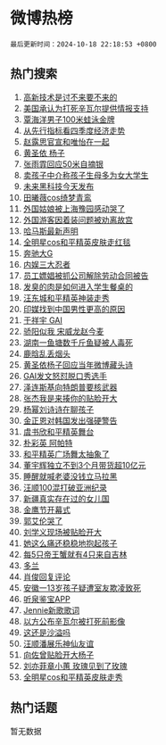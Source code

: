 # 微博热榜

`最后更新时间：2024-10-18 22:18:53 +0800`

## 热门搜索

1. [高新技术是讨不来要不来的](https://m.weibo.cn/search?containerid=100103type%3D1%26t%3D10%26q%3D%23%E9%AB%98%E6%96%B0%E6%8A%80%E6%9C%AF%E6%98%AF%E8%AE%A8%E4%B8%8D%E6%9D%A5%E8%A6%81%E4%B8%8D%E6%9D%A5%E7%9A%84%23&stream_entry_id=51&isnewpage=1&extparam=seat%3D1%26dgr%3D0%26cate%3D10103%26q%3D%2523%25E9%25AB%2598%25E6%2596%25B0%25E6%258A%2580%25E6%259C%25AF%25E6%2598%25AF%25E8%25AE%25A8%25E4%25B8%258D%25E6%259D%25A5%25E8%25A6%2581%25E4%25B8%258D%25E6%259D%25A5%25E7%259A%2584%2523%26stream_entry_id%3D51%26filter_type%3Drealtimehot%26pos%3D0%26c_type%3D51%26display_time%3D1729261132%26pre_seqid%3D17292611328180232832178)
1. [美国承认为打死辛瓦尔提供情报支持](https://m.weibo.cn/search?containerid=100103type%3D1%26t%3D10%26q%3D%23%E7%BE%8E%E5%9B%BD%E6%89%BF%E8%AE%A4%E4%B8%BA%E6%89%93%E6%AD%BB%E8%BE%9B%E7%93%A6%E5%B0%94%E6%8F%90%E4%BE%9B%E6%83%85%E6%8A%A5%E6%94%AF%E6%8C%81%23&stream_entry_id=31&isnewpage=1&extparam=seat%3D1%26flag%3D1%26lcate%3D5001%26realpos%3D1%26dgr%3D0%26band_rank%3D1%26cate%3D5001%26stream_entry_id%3D31%26q%3D%2523%25E7%25BE%258E%25E5%259B%25BD%25E6%2589%25BF%25E8%25AE%25A4%25E4%25B8%25BA%25E6%2589%2593%25E6%25AD%25BB%25E8%25BE%259B%25E7%2593%25A6%25E5%25B0%2594%25E6%258F%2590%25E4%25BE%259B%25E6%2583%2585%25E6%258A%25A5%25E6%2594%25AF%25E6%258C%2581%2523%26filter_type%3Drealtimehot%26pos%3D0%26c_type%3D31%26display_time%3D1729261132%26pre_seqid%3D17292611328180232832178)
1. [覃海洋男子100米蛙泳金牌](https://m.weibo.cn/search?containerid=100103type%3D1%26t%3D10%26q%3D%23%E8%A6%83%E6%B5%B7%E6%B4%8B%E7%94%B7%E5%AD%90100%E7%B1%B3%E8%9B%99%E6%B3%B3%E9%87%91%E7%89%8C%23&stream_entry_id=31&isnewpage=1&extparam=seat%3D1%26flag%3D2%26lcate%3D5001%26realpos%3D2%26dgr%3D0%26band_rank%3D2%26cate%3D5001%26stream_entry_id%3D31%26q%3D%2523%25E8%25A6%2583%25E6%25B5%25B7%25E6%25B4%258B%25E7%2594%25B7%25E5%25AD%2590100%25E7%25B1%25B3%25E8%259B%2599%25E6%25B3%25B3%25E9%2587%2591%25E7%2589%258C%2523%26filter_type%3Drealtimehot%26pos%3D1%26c_type%3D31%26display_time%3D1729261132%26pre_seqid%3D17292611328180232832178)
1. [从先行指标看四季度经济走势](https://m.weibo.cn/search?containerid=100103type%3D1%26t%3D10%26q%3D%23%E4%BB%8E%E5%85%88%E8%A1%8C%E6%8C%87%E6%A0%87%E7%9C%8B%E5%9B%9B%E5%AD%A3%E5%BA%A6%E7%BB%8F%E6%B5%8E%E8%B5%B0%E5%8A%BF%23&stream_entry_id=31&isnewpage=1&extparam=seat%3D1%26flag%3D1%26lcate%3D5001%26realpos%3D3%26dgr%3D0%26band_rank%3D3%26cate%3D5001%26stream_entry_id%3D31%26q%3D%2523%25E4%25BB%258E%25E5%2585%2588%25E8%25A1%258C%25E6%258C%2587%25E6%25A0%2587%25E7%259C%258B%25E5%259B%259B%25E5%25AD%25A3%25E5%25BA%25A6%25E7%25BB%258F%25E6%25B5%258E%25E8%25B5%25B0%25E5%258A%25BF%2523%26filter_type%3Drealtimehot%26pos%3D2%26c_type%3D31%26display_time%3D1729261132%26pre_seqid%3D17292611328180232832178)
1. [赵露思官宣和唯怡在一起](https://m.weibo.cn/search?containerid=100103type%3D1%26t%3D10%26q%3D%23%E8%B5%B5%E9%9C%B2%E6%80%9D%E5%AE%98%E5%AE%A3%E5%92%8C%E5%94%AF%E6%80%A1%E5%9C%A8%E4%B8%80%E8%B5%B7%23&stream_entry_id=31&isnewpage=1&extparam=seat%3D1%26lcate%3D5001%26cate%3D5001%26q%3D%2523%25E8%25B5%25B5%25E9%259C%25B2%25E6%2580%259D%25E5%25AE%2598%25E5%25AE%25A3%25E5%2592%258C%25E5%2594%25AF%25E6%2580%25A1%25E5%259C%25A8%25E4%25B8%2580%25E8%25B5%25B7%2523%26adid%3D259279%26dgr%3D0%26band_rank%3D4%26stream_entry_id%3D31%26topic_ad%3D1%26is_ad_pos%3D1%26filter_type%3Drealtimehot%26pos%3D3%26c_type%3D31%26display_time%3D1729261132%26pre_seqid%3D17292611328180232832178)
1. [黄圣依 杨子](https://m.weibo.cn/search?containerid=100103type%3D1%26t%3D10%26q%3D%E9%BB%84%E5%9C%A3%E4%BE%9D+%E6%9D%A8%E5%AD%90&stream_entry_id=31&isnewpage=1&extparam=seat%3D1%26flag%3D1%26lcate%3D5001%26realpos%3D4%26dgr%3D0%26band_rank%3D4%26cate%3D5001%26stream_entry_id%3D31%26q%3D%25E9%25BB%2584%25E5%259C%25A3%25E4%25BE%259D%2520%25E6%259D%25A8%25E5%25AD%2590%26filter_type%3Drealtimehot%26pos%3D4%26c_type%3D31%26display_time%3D1729261132%26pre_seqid%3D17292611328180232832178)
1. [张雨霏回应50米自摘银](https://m.weibo.cn/search?containerid=100103type%3D1%26t%3D10%26q%3D%23%E5%BC%A0%E9%9B%A8%E9%9C%8F%E5%9B%9E%E5%BA%9450%E7%B1%B3%E8%87%AA%E6%91%98%E9%93%B6%23&stream_entry_id=31&isnewpage=1&extparam=seat%3D1%26flag%3D0%26lcate%3D5001%26realpos%3D5%26dgr%3D0%26band_rank%3D5%26cate%3D5001%26stream_entry_id%3D31%26q%3D%2523%25E5%25BC%25A0%25E9%259B%25A8%25E9%259C%258F%25E5%259B%259E%25E5%25BA%259450%25E7%25B1%25B3%25E8%2587%25AA%25E6%2591%2598%25E9%2593%25B6%2523%26filter_type%3Drealtimehot%26pos%3D5%26c_type%3D31%26display_time%3D1729261132%26pre_seqid%3D17292611328180232832178)
1. [卖孩子中介称孩子生母多为女大学生](https://m.weibo.cn/search?containerid=100103type%3D1%26t%3D10%26q%3D%23%E5%8D%96%E5%AD%A9%E5%AD%90%E4%B8%AD%E4%BB%8B%E7%A7%B0%E5%AD%A9%E5%AD%90%E7%94%9F%E6%AF%8D%E5%A4%9A%E4%B8%BA%E5%A5%B3%E5%A4%A7%E5%AD%A6%E7%94%9F%23&stream_entry_id=31&isnewpage=1&extparam=seat%3D1%26flag%3D0%26lcate%3D5001%26realpos%3D6%26dgr%3D0%26band_rank%3D6%26cate%3D5001%26stream_entry_id%3D31%26q%3D%2523%25E5%258D%2596%25E5%25AD%25A9%25E5%25AD%2590%25E4%25B8%25AD%25E4%25BB%258B%25E7%25A7%25B0%25E5%25AD%25A9%25E5%25AD%2590%25E7%2594%259F%25E6%25AF%258D%25E5%25A4%259A%25E4%25B8%25BA%25E5%25A5%25B3%25E5%25A4%25A7%25E5%25AD%25A6%25E7%2594%259F%2523%26filter_type%3Drealtimehot%26pos%3D6%26c_type%3D31%26display_time%3D1729261132%26pre_seqid%3D17292611328180232832178)
1. [未来黑科技今天发布](https://m.weibo.cn/search?containerid=100103type%3D1%26t%3D10%26q%3D%23%E6%9C%AA%E6%9D%A5%E9%BB%91%E7%A7%91%E6%8A%80%E4%BB%8A%E5%A4%A9%E5%8F%91%E5%B8%83%23&stream_entry_id=31&isnewpage=1&extparam=seat%3D1%26lcate%3D5001%26cate%3D5001%26q%3D%2523%25E6%259C%25AA%25E6%259D%25A5%25E9%25BB%2591%25E7%25A7%2591%25E6%258A%2580%25E4%25BB%258A%25E5%25A4%25A9%25E5%258F%2591%25E5%25B8%2583%2523%26adid%3D259583%26dgr%3D0%26band_rank%3D7%26stream_entry_id%3D31%26topic_ad%3D1%26is_ad_pos%3D1%26filter_type%3Drealtimehot%26pos%3D7%26c_type%3D31%26display_time%3D1729261132%26pre_seqid%3D17292611328180232832178)
1. [田曦薇cos绮梦青鸾](https://m.weibo.cn/search?containerid=100103type%3D1%26t%3D10%26q%3D%23%E7%94%B0%E6%9B%A6%E8%96%87cos%E7%BB%AE%E6%A2%A6%E9%9D%92%E9%B8%BE%23&stream_entry_id=31&isnewpage=1&extparam=seat%3D1%26flag%3D0%26lcate%3D5001%26realpos%3D7%26dgr%3D0%26band_rank%3D7%26cate%3D5001%26stream_entry_id%3D31%26q%3D%2523%25E7%2594%25B0%25E6%259B%25A6%25E8%2596%2587cos%25E7%25BB%25AE%25E6%25A2%25A6%25E9%259D%2592%25E9%25B8%25BE%2523%26filter_type%3Drealtimehot%26pos%3D8%26c_type%3D31%26display_time%3D1729261132%26pre_seqid%3D17292611328180232832178)
1. [外国姑娘被上海豫园感动哭了](https://m.weibo.cn/search?containerid=100103type%3D1%26t%3D10%26q%3D%23%E5%A4%96%E5%9B%BD%E5%A7%91%E5%A8%98%E8%A2%AB%E4%B8%8A%E6%B5%B7%E8%B1%AB%E5%9B%AD%E6%84%9F%E5%8A%A8%E5%93%AD%E4%BA%86%23&stream_entry_id=31&isnewpage=1&extparam=seat%3D1%26flag%3D1%26lcate%3D5001%26realpos%3D8%26dgr%3D0%26band_rank%3D8%26cate%3D5001%26stream_entry_id%3D31%26q%3D%2523%25E5%25A4%2596%25E5%259B%25BD%25E5%25A7%2591%25E5%25A8%2598%25E8%25A2%25AB%25E4%25B8%258A%25E6%25B5%25B7%25E8%25B1%25AB%25E5%259B%25AD%25E6%2584%259F%25E5%258A%25A8%25E5%2593%25AD%25E4%25BA%2586%2523%26filter_type%3Drealtimehot%26pos%3D9%26c_type%3D31%26display_time%3D1729261132%26pre_seqid%3D17292611328180232832178)
1. [外国游客因着装问题被劝离故宫](https://m.weibo.cn/search?containerid=100103type%3D1%26t%3D10%26q%3D%23%E5%A4%96%E5%9B%BD%E6%B8%B8%E5%AE%A2%E5%9B%A0%E7%9D%80%E8%A3%85%E9%97%AE%E9%A2%98%E8%A2%AB%E5%8A%9D%E7%A6%BB%E6%95%85%E5%AE%AB%23&stream_entry_id=31&isnewpage=1&extparam=seat%3D1%26flag%3D0%26lcate%3D5001%26realpos%3D9%26dgr%3D0%26band_rank%3D9%26cate%3D5001%26stream_entry_id%3D31%26q%3D%2523%25E5%25A4%2596%25E5%259B%25BD%25E6%25B8%25B8%25E5%25AE%25A2%25E5%259B%25A0%25E7%259D%2580%25E8%25A3%2585%25E9%2597%25AE%25E9%25A2%2598%25E8%25A2%25AB%25E5%258A%259D%25E7%25A6%25BB%25E6%2595%2585%25E5%25AE%25AB%2523%26filter_type%3Drealtimehot%26pos%3D10%26c_type%3D31%26display_time%3D1729261132%26pre_seqid%3D17292611328180232832178)
1. [哈马斯最新声明](https://m.weibo.cn/search?containerid=100103type%3D1%26t%3D10%26q%3D%23%E5%93%88%E9%A9%AC%E6%96%AF%E6%9C%80%E6%96%B0%E5%A3%B0%E6%98%8E%23&stream_entry_id=31&isnewpage=1&extparam=seat%3D1%26flag%3D1%26lcate%3D5001%26realpos%3D10%26dgr%3D0%26band_rank%3D10%26cate%3D5001%26stream_entry_id%3D31%26q%3D%2523%25E5%2593%2588%25E9%25A9%25AC%25E6%2596%25AF%25E6%259C%2580%25E6%2596%25B0%25E5%25A3%25B0%25E6%2598%258E%2523%26filter_type%3Drealtimehot%26pos%3D11%26c_type%3D31%26display_time%3D1729261132%26pre_seqid%3D17292611328180232832178)
1. [全明星cos和平精英皮肤走红毯](https://m.weibo.cn/search?containerid=100103type%3D1%26t%3D10%26q%3D%23%E5%85%A8%E6%98%8E%E6%98%9Fcos%E5%92%8C%E5%B9%B3%E7%B2%BE%E8%8B%B1%E7%9A%AE%E8%82%A4%E8%B5%B0%E7%BA%A2%E6%AF%AF%23&stream_entry_id=31&isnewpage=1&extparam=seat%3D1%26flag%3D0%26lcate%3D5001%26stream_entry_id%3D31%26adid%3D259600%26dgr%3D0%26band_rank%3D11%26realpos%3D11%26q%3D%2523%25E5%2585%25A8%25E6%2598%258E%25E6%2598%259Fcos%25E5%2592%258C%25E5%25B9%25B3%25E7%25B2%25BE%25E8%258B%25B1%25E7%259A%25AE%25E8%2582%25A4%25E8%25B5%25B0%25E7%25BA%25A2%25E6%25AF%25AF%2523%26cate%3D5001%26filter_type%3Drealtimehot%26pos%3D12%26c_type%3D31%26display_time%3D1729261132%26pre_seqid%3D17292611328180232832178)
1. [奔驰大G](https://m.weibo.cn/search?containerid=100103type%3D1%26t%3D10%26q%3D%23%E5%A5%94%E9%A9%B0%E5%A4%A7G%23&stream_entry_id=31&isnewpage=1&extparam=seat%3D1%26flag%3D0%26lcate%3D5001%26stream_entry_id%3D31%26adid%3D258787%26dgr%3D0%26band_rank%3D12%26realpos%3D12%26q%3D%2523%25E5%25A5%2594%25E9%25A9%25B0%25E5%25A4%25A7G%2523%26cate%3D5001%26filter_type%3Drealtimehot%26pos%3D13%26c_type%3D31%26display_time%3D1729261132%26pre_seqid%3D17292611328180232832178)
1. [内娱三大忍者](https://m.weibo.cn/search?containerid=100103type%3D1%26t%3D10%26q%3D%E5%86%85%E5%A8%B1%E4%B8%89%E5%A4%A7%E5%BF%8D%E8%80%85&stream_entry_id=31&isnewpage=1&extparam=seat%3D1%26flag%3D2%26lcate%3D5001%26realpos%3D13%26dgr%3D0%26band_rank%3D13%26cate%3D5001%26stream_entry_id%3D31%26q%3D%25E5%2586%2585%25E5%25A8%25B1%25E4%25B8%2589%25E5%25A4%25A7%25E5%25BF%258D%25E8%2580%2585%26filter_type%3Drealtimehot%26pos%3D14%26c_type%3D31%26display_time%3D1729261132%26pre_seqid%3D17292611328180232832178)
1. [员工嫖娼被抓公司解除劳动合同被告](https://m.weibo.cn/search?containerid=100103type%3D1%26t%3D10%26q%3D%23%E5%91%98%E5%B7%A5%E5%AB%96%E5%A8%BC%E8%A2%AB%E6%8A%93%E5%85%AC%E5%8F%B8%E8%A7%A3%E9%99%A4%E5%8A%B3%E5%8A%A8%E5%90%88%E5%90%8C%E8%A2%AB%E5%91%8A%23&stream_entry_id=31&isnewpage=1&extparam=seat%3D1%26flag%3D0%26lcate%3D5001%26realpos%3D14%26dgr%3D0%26band_rank%3D14%26cate%3D5001%26stream_entry_id%3D31%26q%3D%2523%25E5%2591%2598%25E5%25B7%25A5%25E5%25AB%2596%25E5%25A8%25BC%25E8%25A2%25AB%25E6%258A%2593%25E5%2585%25AC%25E5%258F%25B8%25E8%25A7%25A3%25E9%2599%25A4%25E5%258A%25B3%25E5%258A%25A8%25E5%2590%2588%25E5%2590%258C%25E8%25A2%25AB%25E5%2591%258A%2523%26filter_type%3Drealtimehot%26pos%3D15%26c_type%3D31%26display_time%3D1729261132%26pre_seqid%3D17292611328180232832178)
1. [发臭的肉是如何进入学生餐桌的](https://m.weibo.cn/search?containerid=100103type%3D1%26t%3D10%26q%3D%23%E5%8F%91%E8%87%AD%E7%9A%84%E8%82%89%E6%98%AF%E5%A6%82%E4%BD%95%E8%BF%9B%E5%85%A5%E5%AD%A6%E7%94%9F%E9%A4%90%E6%A1%8C%E7%9A%84%23&stream_entry_id=31&isnewpage=1&extparam=seat%3D1%26flag%3D1%26lcate%3D5001%26realpos%3D15%26dgr%3D0%26band_rank%3D15%26cate%3D5001%26stream_entry_id%3D31%26q%3D%2523%25E5%258F%2591%25E8%2587%25AD%25E7%259A%2584%25E8%2582%2589%25E6%2598%25AF%25E5%25A6%2582%25E4%25BD%2595%25E8%25BF%259B%25E5%2585%25A5%25E5%25AD%25A6%25E7%2594%259F%25E9%25A4%2590%25E6%25A1%258C%25E7%259A%2584%2523%26filter_type%3Drealtimehot%26pos%3D16%26c_type%3D31%26display_time%3D1729261132%26pre_seqid%3D17292611328180232832178)
1. [汪东城和平精英神装走秀](https://m.weibo.cn/search?containerid=100103type%3D1%26t%3D10%26q%3D%23%E6%B1%AA%E4%B8%9C%E5%9F%8E%E5%92%8C%E5%B9%B3%E7%B2%BE%E8%8B%B1%E7%A5%9E%E8%A3%85%E8%B5%B0%E7%A7%80%23&stream_entry_id=31&isnewpage=1&extparam=seat%3D1%26flag%3D0%26lcate%3D5001%26stream_entry_id%3D31%26adid%3D259602%26dgr%3D0%26band_rank%3D16%26realpos%3D16%26q%3D%2523%25E6%25B1%25AA%25E4%25B8%259C%25E5%259F%258E%25E5%2592%258C%25E5%25B9%25B3%25E7%25B2%25BE%25E8%258B%25B1%25E7%25A5%259E%25E8%25A3%2585%25E8%25B5%25B0%25E7%25A7%2580%2523%26cate%3D5001%26filter_type%3Drealtimehot%26pos%3D17%26c_type%3D31%26display_time%3D1729261132%26pre_seqid%3D17292611328180232832178)
1. [印媒找到中国男性更高的原因](https://m.weibo.cn/search?containerid=100103type%3D1%26t%3D10%26q%3D%23%E5%8D%B0%E5%AA%92%E6%89%BE%E5%88%B0%E4%B8%AD%E5%9B%BD%E7%94%B7%E6%80%A7%E6%9B%B4%E9%AB%98%E7%9A%84%E5%8E%9F%E5%9B%A0%23&stream_entry_id=31&isnewpage=1&extparam=seat%3D1%26flag%3D0%26lcate%3D5001%26realpos%3D17%26dgr%3D0%26band_rank%3D17%26cate%3D5001%26stream_entry_id%3D31%26q%3D%2523%25E5%258D%25B0%25E5%25AA%2592%25E6%2589%25BE%25E5%2588%25B0%25E4%25B8%25AD%25E5%259B%25BD%25E7%2594%25B7%25E6%2580%25A7%25E6%259B%25B4%25E9%25AB%2598%25E7%259A%2584%25E5%258E%259F%25E5%259B%25A0%2523%26filter_type%3Drealtimehot%26pos%3D18%26c_type%3D31%26display_time%3D1729261132%26pre_seqid%3D17292611328180232832178)
1. [于祥宇 GAI](https://m.weibo.cn/search?containerid=100103type%3D1%26t%3D10%26q%3D%E4%BA%8E%E7%A5%A5%E5%AE%87+GAI&stream_entry_id=31&isnewpage=1&extparam=seat%3D1%26flag%3D0%26lcate%3D5001%26realpos%3D18%26dgr%3D0%26band_rank%3D18%26cate%3D5001%26stream_entry_id%3D31%26q%3D%25E4%25BA%258E%25E7%25A5%25A5%25E5%25AE%2587%2520GAI%26filter_type%3Drealtimehot%26pos%3D19%26c_type%3D31%26display_time%3D1729261132%26pre_seqid%3D17292611328180232832178)
1. [骄阳似我 宋威龙赵今麦](https://m.weibo.cn/search?containerid=100103type%3D1%26t%3D10%26q%3D%E9%AA%84%E9%98%B3%E4%BC%BC%E6%88%91+%E5%AE%8B%E5%A8%81%E9%BE%99%E8%B5%B5%E4%BB%8A%E9%BA%A6&stream_entry_id=31&isnewpage=1&extparam=seat%3D1%26flag%3D0%26lcate%3D5001%26realpos%3D19%26dgr%3D0%26band_rank%3D19%26cate%3D5001%26stream_entry_id%3D31%26q%3D%25E9%25AA%2584%25E9%2598%25B3%25E4%25BC%25BC%25E6%2588%2591%2520%25E5%25AE%258B%25E5%25A8%2581%25E9%25BE%2599%25E8%25B5%25B5%25E4%25BB%258A%25E9%25BA%25A6%26filter_type%3Drealtimehot%26pos%3D20%26c_type%3D31%26display_time%3D1729261132%26pre_seqid%3D17292611328180232832178)
1. [湖南一鱼塘数千斤鱼疑被人毒死](https://m.weibo.cn/search?containerid=100103type%3D1%26t%3D10%26q%3D%23%E6%B9%96%E5%8D%97%E4%B8%80%E9%B1%BC%E5%A1%98%E6%95%B0%E5%8D%83%E6%96%A4%E9%B1%BC%E7%96%91%E8%A2%AB%E4%BA%BA%E6%AF%92%E6%AD%BB%23&stream_entry_id=31&isnewpage=1&extparam=seat%3D1%26flag%3D1%26lcate%3D5001%26realpos%3D20%26dgr%3D0%26band_rank%3D20%26cate%3D5001%26stream_entry_id%3D31%26q%3D%2523%25E6%25B9%2596%25E5%258D%2597%25E4%25B8%2580%25E9%25B1%25BC%25E5%25A1%2598%25E6%2595%25B0%25E5%258D%2583%25E6%2596%25A4%25E9%25B1%25BC%25E7%2596%2591%25E8%25A2%25AB%25E4%25BA%25BA%25E6%25AF%2592%25E6%25AD%25BB%2523%26filter_type%3Drealtimehot%26pos%3D21%26c_type%3D31%26display_time%3D1729261132%26pre_seqid%3D17292611328180232832178)
1. [鹿晗乱丢烟头](https://m.weibo.cn/search?containerid=100103type%3D1%26t%3D10%26q%3D%23%E9%B9%BF%E6%99%97%E4%B9%B1%E4%B8%A2%E7%83%9F%E5%A4%B4%23&stream_entry_id=31&isnewpage=1&extparam=seat%3D1%26flag%3D0%26lcate%3D5001%26realpos%3D21%26dgr%3D0%26band_rank%3D21%26cate%3D5001%26stream_entry_id%3D31%26q%3D%2523%25E9%25B9%25BF%25E6%2599%2597%25E4%25B9%25B1%25E4%25B8%25A2%25E7%2583%259F%25E5%25A4%25B4%2523%26filter_type%3Drealtimehot%26pos%3D22%26c_type%3D31%26display_time%3D1729261132%26pre_seqid%3D17292611328180232832178)
1. [黄圣依杨子回应当年微博藏头诗](https://m.weibo.cn/search?containerid=100103type%3D1%26t%3D10%26q%3D%E9%BB%84%E5%9C%A3%E4%BE%9D%E6%9D%A8%E5%AD%90%E5%9B%9E%E5%BA%94%E5%BD%93%E5%B9%B4%E5%BE%AE%E5%8D%9A%E8%97%8F%E5%A4%B4%E8%AF%97&stream_entry_id=31&isnewpage=1&extparam=seat%3D1%26flag%3D2%26lcate%3D5001%26realpos%3D22%26dgr%3D0%26band_rank%3D22%26cate%3D5001%26stream_entry_id%3D31%26q%3D%25E9%25BB%2584%25E5%259C%25A3%25E4%25BE%259D%25E6%259D%25A8%25E5%25AD%2590%25E5%259B%259E%25E5%25BA%2594%25E5%25BD%2593%25E5%25B9%25B4%25E5%25BE%25AE%25E5%258D%259A%25E8%2597%258F%25E5%25A4%25B4%25E8%25AF%2597%26filter_type%3Drealtimehot%26pos%3D23%26c_type%3D31%26display_time%3D1729261132%26pre_seqid%3D17292611328180232832178)
1. [GAI发文怒怼脱口秀选手](https://m.weibo.cn/search?containerid=100103type%3D1%26t%3D10%26q%3D%23GAI%E5%8F%91%E6%96%87%E6%80%92%E6%80%BC%E8%84%B1%E5%8F%A3%E7%A7%80%E9%80%89%E6%89%8B%23&stream_entry_id=31&isnewpage=1&extparam=seat%3D1%26flag%3D2%26lcate%3D5001%26realpos%3D23%26dgr%3D0%26band_rank%3D23%26cate%3D5001%26stream_entry_id%3D31%26q%3D%2523GAI%25E5%258F%2591%25E6%2596%2587%25E6%2580%2592%25E6%2580%25BC%25E8%2584%25B1%25E5%258F%25A3%25E7%25A7%2580%25E9%2580%2589%25E6%2589%258B%2523%26filter_type%3Drealtimehot%26pos%3D24%26c_type%3D31%26display_time%3D1729261132%26pre_seqid%3D17292611328180232832178)
1. [泽连斯基向特朗普要核武器](https://m.weibo.cn/search?containerid=100103type%3D1%26t%3D10%26q%3D%23%E6%B3%BD%E8%BF%9E%E6%96%AF%E5%9F%BA%E5%90%91%E7%89%B9%E6%9C%97%E6%99%AE%E8%A6%81%E6%A0%B8%E6%AD%A6%E5%99%A8%23&stream_entry_id=31&isnewpage=1&extparam=seat%3D1%26flag%3D0%26lcate%3D5001%26realpos%3D24%26dgr%3D0%26band_rank%3D24%26cate%3D5001%26stream_entry_id%3D31%26q%3D%2523%25E6%25B3%25BD%25E8%25BF%259E%25E6%2596%25AF%25E5%259F%25BA%25E5%2590%2591%25E7%2589%25B9%25E6%259C%2597%25E6%2599%25AE%25E8%25A6%2581%25E6%25A0%25B8%25E6%25AD%25A6%25E5%2599%25A8%2523%26filter_type%3Drealtimehot%26pos%3D25%26c_type%3D31%26display_time%3D1729261132%26pre_seqid%3D17292611328180232832178)
1. [张杰我是来揍你的贴脸开大](https://m.weibo.cn/search?containerid=100103type%3D1%26t%3D10%26q%3D%23%E5%BC%A0%E6%9D%B0%E6%88%91%E6%98%AF%E6%9D%A5%E6%8F%8D%E4%BD%A0%E7%9A%84%E8%B4%B4%E8%84%B8%E5%BC%80%E5%A4%A7%23&stream_entry_id=31&isnewpage=1&extparam=seat%3D1%26flag%3D1%26lcate%3D5001%26realpos%3D25%26dgr%3D0%26band_rank%3D25%26cate%3D5001%26stream_entry_id%3D31%26q%3D%2523%25E5%25BC%25A0%25E6%259D%25B0%25E6%2588%2591%25E6%2598%25AF%25E6%259D%25A5%25E6%258F%258D%25E4%25BD%25A0%25E7%259A%2584%25E8%25B4%25B4%25E8%2584%25B8%25E5%25BC%2580%25E5%25A4%25A7%2523%26filter_type%3Drealtimehot%26pos%3D26%26c_type%3D31%26display_time%3D1729261132%26pre_seqid%3D17292611328180232832178)
1. [杨幂刘诗诗在聊孩子](https://m.weibo.cn/search?containerid=100103type%3D1%26t%3D10%26q%3D%23%E6%9D%A8%E5%B9%82%E5%88%98%E8%AF%97%E8%AF%97%E5%9C%A8%E8%81%8A%E5%AD%A9%E5%AD%90%23&stream_entry_id=31&isnewpage=1&extparam=seat%3D1%26flag%3D0%26lcate%3D5001%26realpos%3D26%26dgr%3D0%26band_rank%3D26%26cate%3D5001%26stream_entry_id%3D31%26q%3D%2523%25E6%259D%25A8%25E5%25B9%2582%25E5%2588%2598%25E8%25AF%2597%25E8%25AF%2597%25E5%259C%25A8%25E8%2581%258A%25E5%25AD%25A9%25E5%25AD%2590%2523%26filter_type%3Drealtimehot%26pos%3D27%26c_type%3D31%26display_time%3D1729261132%26pre_seqid%3D17292611328180232832178)
1. [金正恩对韩国发出强硬警告](https://m.weibo.cn/search?containerid=100103type%3D1%26t%3D10%26q%3D%23%E9%87%91%E6%AD%A3%E6%81%A9%E5%AF%B9%E9%9F%A9%E5%9B%BD%E5%8F%91%E5%87%BA%E5%BC%BA%E7%A1%AC%E8%AD%A6%E5%91%8A%23&stream_entry_id=31&isnewpage=1&extparam=seat%3D1%26flag%3D0%26lcate%3D5001%26realpos%3D27%26dgr%3D0%26band_rank%3D27%26cate%3D5001%26stream_entry_id%3D31%26q%3D%2523%25E9%2587%2591%25E6%25AD%25A3%25E6%2581%25A9%25E5%25AF%25B9%25E9%259F%25A9%25E5%259B%25BD%25E5%258F%2591%25E5%2587%25BA%25E5%25BC%25BA%25E7%25A1%25AC%25E8%25AD%25A6%25E5%2591%258A%2523%26filter_type%3Drealtimehot%26pos%3D28%26c_type%3D31%26display_time%3D1729261132%26pre_seqid%3D17292611328180232832178)
1. [虞书欣和平精英舞台](https://m.weibo.cn/search?containerid=100103type%3D1%26t%3D10%26q%3D%E8%99%9E%E4%B9%A6%E6%AC%A3%E5%92%8C%E5%B9%B3%E7%B2%BE%E8%8B%B1%E8%88%9E%E5%8F%B0&stream_entry_id=31&isnewpage=1&extparam=seat%3D1%26flag%3D0%26lcate%3D5001%26realpos%3D28%26dgr%3D0%26band_rank%3D28%26cate%3D5001%26stream_entry_id%3D31%26q%3D%25E8%2599%259E%25E4%25B9%25A6%25E6%25AC%25A3%25E5%2592%258C%25E5%25B9%25B3%25E7%25B2%25BE%25E8%258B%25B1%25E8%2588%259E%25E5%258F%25B0%26filter_type%3Drealtimehot%26pos%3D29%26c_type%3D31%26display_time%3D1729261132%26pre_seqid%3D17292611328180232832178)
1. [朴彩英 阿帕特](https://m.weibo.cn/search?containerid=100103type%3D1%26t%3D10%26q%3D%E6%9C%B4%E5%BD%A9%E8%8B%B1+%E9%98%BF%E5%B8%95%E7%89%B9&stream_entry_id=31&isnewpage=1&extparam=seat%3D1%26flag%3D1%26lcate%3D5001%26realpos%3D29%26dgr%3D0%26band_rank%3D29%26cate%3D5001%26stream_entry_id%3D31%26q%3D%25E6%259C%25B4%25E5%25BD%25A9%25E8%258B%25B1%2520%25E9%2598%25BF%25E5%25B8%2595%25E7%2589%25B9%26filter_type%3Drealtimehot%26pos%3D30%26c_type%3D31%26display_time%3D1729261132%26pre_seqid%3D17292611328180232832178)
1. [和平精英广场舞太抽象了](https://m.weibo.cn/search?containerid=100103type%3D1%26t%3D10%26q%3D%23%E5%92%8C%E5%B9%B3%E7%B2%BE%E8%8B%B1%E5%B9%BF%E5%9C%BA%E8%88%9E%E5%A4%AA%E6%8A%BD%E8%B1%A1%E4%BA%86%23&stream_entry_id=31&isnewpage=1&extparam=seat%3D1%26flag%3D0%26lcate%3D5001%26stream_entry_id%3D31%26adid%3D259485%26dgr%3D0%26band_rank%3D30%26realpos%3D30%26q%3D%2523%25E5%2592%258C%25E5%25B9%25B3%25E7%25B2%25BE%25E8%258B%25B1%25E5%25B9%25BF%25E5%259C%25BA%25E8%2588%259E%25E5%25A4%25AA%25E6%258A%25BD%25E8%25B1%25A1%25E4%25BA%2586%2523%26cate%3D5001%26filter_type%3Drealtimehot%26pos%3D31%26c_type%3D31%26display_time%3D1729261132%26pre_seqid%3D17292611328180232832178)
1. [董宇辉独立不到3个月带货超10亿元](https://m.weibo.cn/search?containerid=100103type%3D1%26t%3D10%26q%3D%23%E8%91%A3%E5%AE%87%E8%BE%89%E7%8B%AC%E7%AB%8B%E4%B8%8D%E5%88%B03%E4%B8%AA%E6%9C%88%E5%B8%A6%E8%B4%A7%E8%B6%8510%E4%BA%BF%E5%85%83%23&stream_entry_id=31&isnewpage=1&extparam=seat%3D1%26flag%3D1%26lcate%3D5001%26realpos%3D31%26dgr%3D0%26band_rank%3D31%26cate%3D5001%26stream_entry_id%3D31%26q%3D%2523%25E8%2591%25A3%25E5%25AE%2587%25E8%25BE%2589%25E7%258B%25AC%25E7%25AB%258B%25E4%25B8%258D%25E5%2588%25B03%25E4%25B8%25AA%25E6%259C%2588%25E5%25B8%25A6%25E8%25B4%25A7%25E8%25B6%258510%25E4%25BA%25BF%25E5%2585%2583%2523%26filter_type%3Drealtimehot%26pos%3D32%26c_type%3D31%26display_time%3D1729261132%26pre_seqid%3D17292611328180232832178)
1. [睡醒就喊老婆没钱立马拉黑](https://m.weibo.cn/search?containerid=100103type%3D1%26t%3D10%26q%3D%23%E7%9D%A1%E9%86%92%E5%B0%B1%E5%96%8A%E8%80%81%E5%A9%86%E6%B2%A1%E9%92%B1%E7%AB%8B%E9%A9%AC%E6%8B%89%E9%BB%91%23&stream_entry_id=31&isnewpage=1&extparam=seat%3D1%26flag%3D1%26lcate%3D5001%26realpos%3D32%26dgr%3D0%26band_rank%3D32%26cate%3D5001%26stream_entry_id%3D31%26q%3D%2523%25E7%259D%25A1%25E9%2586%2592%25E5%25B0%25B1%25E5%2596%258A%25E8%2580%2581%25E5%25A9%2586%25E6%25B2%25A1%25E9%2592%25B1%25E7%25AB%258B%25E9%25A9%25AC%25E6%258B%2589%25E9%25BB%2591%2523%26filter_type%3Drealtimehot%26pos%3D33%26c_type%3D31%26display_time%3D1729261132%26pre_seqid%3D17292611328180232832178)
1. [汪顺100混打破亚洲纪录](https://m.weibo.cn/search?containerid=100103type%3D1%26t%3D10%26q%3D%23%E6%B1%AA%E9%A1%BA100%E6%B7%B7%E6%89%93%E7%A0%B4%E4%BA%9A%E6%B4%B2%E7%BA%AA%E5%BD%95%23&stream_entry_id=31&isnewpage=1&extparam=seat%3D1%26flag%3D1%26lcate%3D5001%26realpos%3D33%26dgr%3D0%26band_rank%3D33%26cate%3D5001%26stream_entry_id%3D31%26q%3D%2523%25E6%25B1%25AA%25E9%25A1%25BA100%25E6%25B7%25B7%25E6%2589%2593%25E7%25A0%25B4%25E4%25BA%259A%25E6%25B4%25B2%25E7%25BA%25AA%25E5%25BD%2595%2523%26filter_type%3Drealtimehot%26pos%3D34%26c_type%3D31%26display_time%3D1729261132%26pre_seqid%3D17292611328180232832178)
1. [新疆真实存在过的女儿国](https://m.weibo.cn/search?containerid=100103type%3D1%26t%3D10%26q%3D%23%E6%96%B0%E7%96%86%E7%9C%9F%E5%AE%9E%E5%AD%98%E5%9C%A8%E8%BF%87%E7%9A%84%E5%A5%B3%E5%84%BF%E5%9B%BD%23&stream_entry_id=31&isnewpage=1&extparam=seat%3D1%26flag%3D1%26lcate%3D5001%26realpos%3D34%26dgr%3D0%26band_rank%3D34%26cate%3D5001%26stream_entry_id%3D31%26q%3D%2523%25E6%2596%25B0%25E7%2596%2586%25E7%259C%259F%25E5%25AE%259E%25E5%25AD%2598%25E5%259C%25A8%25E8%25BF%2587%25E7%259A%2584%25E5%25A5%25B3%25E5%2584%25BF%25E5%259B%25BD%2523%26filter_type%3Drealtimehot%26pos%3D35%26c_type%3D31%26display_time%3D1729261132%26pre_seqid%3D17292611328180232832178)
1. [金鹰节开幕式](https://m.weibo.cn/search?containerid=100103type%3D1%26t%3D10%26q%3D%E9%87%91%E9%B9%B0%E8%8A%82%E5%BC%80%E5%B9%95%E5%BC%8F&stream_entry_id=31&isnewpage=1&extparam=seat%3D1%26flag%3D0%26lcate%3D5001%26realpos%3D35%26dgr%3D0%26band_rank%3D35%26cate%3D5001%26stream_entry_id%3D31%26q%3D%25E9%2587%2591%25E9%25B9%25B0%25E8%258A%2582%25E5%25BC%2580%25E5%25B9%2595%25E5%25BC%258F%26filter_type%3Drealtimehot%26pos%3D36%26c_type%3D31%26display_time%3D1729261132%26pre_seqid%3D17292611328180232832178)
1. [郭艾伦哭了](https://m.weibo.cn/search?containerid=100103type%3D1%26t%3D10%26q%3D%23%E9%83%AD%E8%89%BE%E4%BC%A6%E5%93%AD%E4%BA%86%23&stream_entry_id=31&isnewpage=1&extparam=seat%3D1%26flag%3D0%26lcate%3D5001%26realpos%3D36%26dgr%3D0%26band_rank%3D36%26cate%3D5001%26stream_entry_id%3D31%26q%3D%2523%25E9%2583%25AD%25E8%2589%25BE%25E4%25BC%25A6%25E5%2593%25AD%25E4%25BA%2586%2523%26filter_type%3Drealtimehot%26pos%3D37%26c_type%3D31%26display_time%3D1729261132%26pre_seqid%3D17292611328180232832178)
1. [刘学义现场被贴脸开大](https://m.weibo.cn/search?containerid=100103type%3D1%26t%3D10%26q%3D%E5%88%98%E5%AD%A6%E4%B9%89%E7%8E%B0%E5%9C%BA%E8%A2%AB%E8%B4%B4%E8%84%B8%E5%BC%80%E5%A4%A7&stream_entry_id=31&isnewpage=1&extparam=seat%3D1%26flag%3D1%26lcate%3D5001%26realpos%3D37%26dgr%3D0%26band_rank%3D37%26cate%3D5001%26stream_entry_id%3D31%26q%3D%25E5%2588%2598%25E5%25AD%25A6%25E4%25B9%2589%25E7%258E%25B0%25E5%259C%25BA%25E8%25A2%25AB%25E8%25B4%25B4%25E8%2584%25B8%25E5%25BC%2580%25E5%25A4%25A7%26filter_type%3Drealtimehot%26pos%3D38%26c_type%3D31%26display_time%3D1729261132%26pre_seqid%3D17292611328180232832178)
1. [她这么痛还稳稳地抱起孩子](https://m.weibo.cn/search?containerid=100103type%3D1%26t%3D10%26q%3D%23%E5%A5%B9%E8%BF%99%E4%B9%88%E7%97%9B%E8%BF%98%E7%A8%B3%E7%A8%B3%E5%9C%B0%E6%8A%B1%E8%B5%B7%E5%AD%A9%E5%AD%90%23&stream_entry_id=31&isnewpage=1&extparam=seat%3D1%26flag%3D0%26lcate%3D5001%26realpos%3D38%26dgr%3D0%26band_rank%3D38%26cate%3D5001%26stream_entry_id%3D31%26q%3D%2523%25E5%25A5%25B9%25E8%25BF%2599%25E4%25B9%2588%25E7%2597%259B%25E8%25BF%2598%25E7%25A8%25B3%25E7%25A8%25B3%25E5%259C%25B0%25E6%258A%25B1%25E8%25B5%25B7%25E5%25AD%25A9%25E5%25AD%2590%2523%26filter_type%3Drealtimehot%26pos%3D39%26c_type%3D31%26display_time%3D1729261132%26pre_seqid%3D17292611328180232832178)
1. [每5只帝王蟹就有4只来自吉林](https://m.weibo.cn/search?containerid=100103type%3D1%26t%3D10%26q%3D%23%E6%AF%8F5%E5%8F%AA%E5%B8%9D%E7%8E%8B%E8%9F%B9%E5%B0%B1%E6%9C%894%E5%8F%AA%E6%9D%A5%E8%87%AA%E5%90%89%E6%9E%97%23&stream_entry_id=31&isnewpage=1&extparam=seat%3D1%26flag%3D1%26lcate%3D5001%26realpos%3D39%26dgr%3D0%26band_rank%3D39%26cate%3D5001%26stream_entry_id%3D31%26q%3D%2523%25E6%25AF%258F5%25E5%258F%25AA%25E5%25B8%259D%25E7%258E%258B%25E8%259F%25B9%25E5%25B0%25B1%25E6%259C%25894%25E5%258F%25AA%25E6%259D%25A5%25E8%2587%25AA%25E5%2590%2589%25E6%259E%2597%2523%26filter_type%3Drealtimehot%26pos%3D40%26c_type%3D31%26display_time%3D1729261132%26pre_seqid%3D17292611328180232832178)
1. [多兰](https://m.weibo.cn/search?containerid=100103type%3D1%26t%3D10%26q%3D%E5%A4%9A%E5%85%B0&stream_entry_id=31&isnewpage=1&extparam=seat%3D1%26flag%3D1%26lcate%3D5001%26realpos%3D40%26dgr%3D0%26band_rank%3D40%26cate%3D5001%26stream_entry_id%3D31%26q%3D%25E5%25A4%259A%25E5%2585%25B0%26filter_type%3Drealtimehot%26pos%3D41%26c_type%3D31%26display_time%3D1729261132%26pre_seqid%3D17292611328180232832178)
1. [肖俊回复评论](https://m.weibo.cn/search?containerid=100103type%3D1%26t%3D10%26q%3D%E8%82%96%E4%BF%8A%E5%9B%9E%E5%A4%8D%E8%AF%84%E8%AE%BA&stream_entry_id=31&isnewpage=1&extparam=seat%3D1%26flag%3D1%26lcate%3D5001%26realpos%3D41%26dgr%3D0%26band_rank%3D41%26cate%3D5001%26stream_entry_id%3D31%26q%3D%25E8%2582%2596%25E4%25BF%258A%25E5%259B%259E%25E5%25A4%258D%25E8%25AF%2584%25E8%25AE%25BA%26filter_type%3Drealtimehot%26pos%3D42%26c_type%3D31%26display_time%3D1729261132%26pre_seqid%3D17292611328180232832178)
1. [安徽一13岁孩子疑遭室友欺凌致死](https://m.weibo.cn/search?containerid=100103type%3D1%26t%3D10%26q%3D%23%E5%AE%89%E5%BE%BD%E4%B8%8013%E5%B2%81%E5%AD%A9%E5%AD%90%E7%96%91%E9%81%AD%E5%AE%A4%E5%8F%8B%E6%AC%BA%E5%87%8C%E8%87%B4%E6%AD%BB%23&stream_entry_id=31&isnewpage=1&extparam=seat%3D1%26flag%3D1%26lcate%3D5001%26realpos%3D42%26dgr%3D0%26band_rank%3D42%26cate%3D5001%26stream_entry_id%3D31%26q%3D%2523%25E5%25AE%2589%25E5%25BE%25BD%25E4%25B8%258013%25E5%25B2%2581%25E5%25AD%25A9%25E5%25AD%2590%25E7%2596%2591%25E9%2581%25AD%25E5%25AE%25A4%25E5%258F%258B%25E6%25AC%25BA%25E5%2587%258C%25E8%2587%25B4%25E6%25AD%25BB%2523%26filter_type%3Drealtimehot%26pos%3D43%26c_type%3D31%26display_time%3D1729261132%26pre_seqid%3D17292611328180232832178)
1. [听泉鉴宝APP](https://m.weibo.cn/search?containerid=100103type%3D1%26t%3D10%26q%3D%23%E5%90%AC%E6%B3%89%E9%89%B4%E5%AE%9DAPP%23&stream_entry_id=31&isnewpage=1&extparam=seat%3D1%26flag%3D0%26lcate%3D5001%26realpos%3D43%26dgr%3D0%26band_rank%3D43%26cate%3D5001%26stream_entry_id%3D31%26q%3D%2523%25E5%2590%25AC%25E6%25B3%2589%25E9%2589%25B4%25E5%25AE%259DAPP%2523%26filter_type%3Drealtimehot%26pos%3D44%26c_type%3D31%26display_time%3D1729261132%26pre_seqid%3D17292611328180232832178)
1. [Jennie新歌歌词](https://m.weibo.cn/search?containerid=100103type%3D1%26t%3D10%26q%3D%23Jennie%E6%96%B0%E6%AD%8C%E6%AD%8C%E8%AF%8D%23&stream_entry_id=31&isnewpage=1&extparam=seat%3D1%26flag%3D1%26lcate%3D5001%26realpos%3D44%26dgr%3D0%26band_rank%3D44%26cate%3D5001%26stream_entry_id%3D31%26q%3D%2523Jennie%25E6%2596%25B0%25E6%25AD%258C%25E6%25AD%258C%25E8%25AF%258D%2523%26filter_type%3Drealtimehot%26pos%3D45%26c_type%3D31%26display_time%3D1729261132%26pre_seqid%3D17292611328180232832178)
1. [以方公布辛瓦尔被打死前影像](https://m.weibo.cn/search?containerid=100103type%3D1%26t%3D10%26q%3D%E4%BB%A5%E6%96%B9%E5%85%AC%E5%B8%83%E8%BE%9B%E7%93%A6%E5%B0%94%E8%A2%AB%E6%89%93%E6%AD%BB%E5%89%8D%E5%BD%B1%E5%83%8F&stream_entry_id=31&isnewpage=1&extparam=seat%3D1%26flag%3D1%26lcate%3D5001%26realpos%3D45%26dgr%3D0%26band_rank%3D45%26cate%3D5001%26stream_entry_id%3D31%26q%3D%25E4%25BB%25A5%25E6%2596%25B9%25E5%2585%25AC%25E5%25B8%2583%25E8%25BE%259B%25E7%2593%25A6%25E5%25B0%2594%25E8%25A2%25AB%25E6%2589%2593%25E6%25AD%25BB%25E5%2589%258D%25E5%25BD%25B1%25E5%2583%258F%26filter_type%3Drealtimehot%26pos%3D46%26c_type%3D31%26display_time%3D1729261132%26pre_seqid%3D17292611328180232832178)
1. [这还是沙溢吗](https://m.weibo.cn/search?containerid=100103type%3D1%26t%3D10%26q%3D%23%E8%BF%99%E8%BF%98%E6%98%AF%E6%B2%99%E6%BA%A2%E5%90%97%23&stream_entry_id=31&isnewpage=1&extparam=seat%3D1%26flag%3D0%26lcate%3D5001%26realpos%3D46%26dgr%3D0%26band_rank%3D46%26cate%3D5001%26stream_entry_id%3D31%26q%3D%2523%25E8%25BF%2599%25E8%25BF%2598%25E6%2598%25AF%25E6%25B2%2599%25E6%25BA%25A2%25E5%2590%2597%2523%26filter_type%3Drealtimehot%26pos%3D47%26c_type%3D31%26display_time%3D1729261132%26pre_seqid%3D17292611328180232832178)
1. [汪顺潘展乐神仙友谊](https://m.weibo.cn/search?containerid=100103type%3D1%26t%3D10%26q%3D%E6%B1%AA%E9%A1%BA%E6%BD%98%E5%B1%95%E4%B9%90%E7%A5%9E%E4%BB%99%E5%8F%8B%E8%B0%8A&stream_entry_id=31&isnewpage=1&extparam=seat%3D1%26flag%3D1%26lcate%3D5001%26realpos%3D47%26dgr%3D0%26band_rank%3D47%26cate%3D5001%26stream_entry_id%3D31%26q%3D%25E6%25B1%25AA%25E9%25A1%25BA%25E6%25BD%2598%25E5%25B1%2595%25E4%25B9%2590%25E7%25A5%259E%25E4%25BB%2599%25E5%258F%258B%25E8%25B0%258A%26filter_type%3Drealtimehot%26pos%3D48%26c_type%3D31%26display_time%3D1729261132%26pre_seqid%3D17292611328180232832178)
1. [向佐曾贴脸开大杨子](https://m.weibo.cn/search?containerid=100103type%3D1%26t%3D10%26q%3D%23%E5%90%91%E4%BD%90%E6%9B%BE%E8%B4%B4%E8%84%B8%E5%BC%80%E5%A4%A7%E6%9D%A8%E5%AD%90%23&stream_entry_id=31&isnewpage=1&extparam=seat%3D1%26flag%3D1%26lcate%3D5001%26realpos%3D48%26dgr%3D0%26band_rank%3D48%26cate%3D5001%26stream_entry_id%3D31%26q%3D%2523%25E5%2590%2591%25E4%25BD%2590%25E6%259B%25BE%25E8%25B4%25B4%25E8%2584%25B8%25E5%25BC%2580%25E5%25A4%25A7%25E6%259D%25A8%25E5%25AD%2590%2523%26filter_type%3Drealtimehot%26pos%3D49%26c_type%3D31%26display_time%3D1729261132%26pre_seqid%3D17292611328180232832178)
1. [刘亦菲章小蕙 玫瑰见到了玫瑰](https://m.weibo.cn/search?containerid=100103type%3D1%26t%3D10%26q%3D%E5%88%98%E4%BA%A6%E8%8F%B2%E7%AB%A0%E5%B0%8F%E8%95%99+%E7%8E%AB%E7%91%B0%E8%A7%81%E5%88%B0%E4%BA%86%E7%8E%AB%E7%91%B0&stream_entry_id=31&isnewpage=1&extparam=seat%3D1%26flag%3D1%26lcate%3D5001%26realpos%3D49%26dgr%3D0%26band_rank%3D49%26cate%3D5001%26stream_entry_id%3D31%26q%3D%25E5%2588%2598%25E4%25BA%25A6%25E8%258F%25B2%25E7%25AB%25A0%25E5%25B0%258F%25E8%2595%2599%2520%25E7%258E%25AB%25E7%2591%25B0%25E8%25A7%2581%25E5%2588%25B0%25E4%25BA%2586%25E7%258E%25AB%25E7%2591%25B0%26filter_type%3Drealtimehot%26pos%3D50%26c_type%3D31%26display_time%3D1729261132%26pre_seqid%3D17292611328180232832178)
1. [全明星cos和平精英皮肤走秀](https://m.weibo.cn/search?containerid=100103type%3D1%26t%3D10%26q%3D%23%E5%85%A8%E6%98%8E%E6%98%9Fcos%E5%92%8C%E5%B9%B3%E7%B2%BE%E8%8B%B1%E7%9A%AE%E8%82%A4%E8%B5%B0%E7%A7%80%23&stream_entry_id=31&isnewpage=1&extparam=seat%3D1%26flag%3D0%26lcate%3D5001%26realpos%3D50%26dgr%3D0%26band_rank%3D50%26cate%3D5001%26stream_entry_id%3D31%26q%3D%2523%25E5%2585%25A8%25E6%2598%258E%25E6%2598%259Fcos%25E5%2592%258C%25E5%25B9%25B3%25E7%25B2%25BE%25E8%258B%25B1%25E7%259A%25AE%25E8%2582%25A4%25E8%25B5%25B0%25E7%25A7%2580%2523%26filter_type%3Drealtimehot%26pos%3D51%26c_type%3D31%26display_time%3D1729261132%26pre_seqid%3D17292611328180232832178)

## 热门话题

暂无数据
